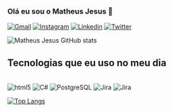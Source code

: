 ### Olá eu sou o Matheus Jesus 👋

[![Gmail](https://img.shields.io/badge/Gmail-D14836?style=for-the-badge&logo=gmail&logoColor=white
)](https://mail.google.com/mail/u/0/?tab=rm&ogbl#inbox)
[![Instagram](https://img.shields.io/badge/Instagram-E4405F?style=for-the-badge&logo=instagram&logoColor=white)](https://www.instagram.com/eita_jesus/)
[![Linkedin](https://img.shields.io/badge/LinkedIn-0077B5?style=for-the-badge&logo=linkedin&logoColor=white)](https://www.linkedin.com/in/matheus-de-siqueira-silva-215577169/)
[![Twitter](https://img.shields.io/badge/Twitter-1DA1F2?style=for-the-badge&logo=twitter&logoColor=white)](https://twitter.com/Eitaa_jesus)



![Matheus Jesus GitHub stats](https://github-readme-stats.vercel.app/api?username=Eita-jesus&show_icons=true&theme=radical)


## Tecnologias que eu uso no meu dia 

<div style="Display: inline_block"><br/>
  <img alin="center" alt="html5" src="https://img.shields.io/badge/HTML-239120?style=for-the-badge&logo=html5&logoColor=white"/>
  <img alin="center" alt="C#" src="https://img.shields.io/badge/C%23-239120?style=for-the-badge&logo=c-sharp&logoColor=white"/>
   <img alin="center" alt="PostgreSQL" src="https://img.shields.io/badge/PostgreSQL-316192?style=for-the-badge&logo=postgresql&logoColor=white"/>
   <img alin="center" alt="Jira" src="https://img.shields.io/badge/Jira-0052CC?style=for-the-badge&logo=Jira&logoColor=white"/>
   <img alin="center" alt="Jira" src="https://img.shields.io/badge/Microsoft%20SQL%20Server-CC2927?style=for-the-badge&logo=microsoft%20sql%20server&logoColor=white"/>
</div>

[![Top Langs](https://github-readme-stats.vercel.app/api/top-langs/?username=Eita-jesus&layout=compact)](https://github.com/Eita-jesus/github-readme-stats)


<!--
**Eita-jesus/Eita-jesus** is a ✨ _special_ ✨ repository because its `README.md` (this file) appears on your GitHub profile.

Here are some ideas to get you started:

- 🔭 I’m currently working on ...
- 🌱 I’m currently learning ...
- 👯 I’m looking to collaborate on ...
- 🤔 I’m looking for help with ...
- 💬 Ask me about ...
- 📫 How to reach me: ...
- 😄 Pronouns: ...
- ⚡ Fun fact: ...
-->
